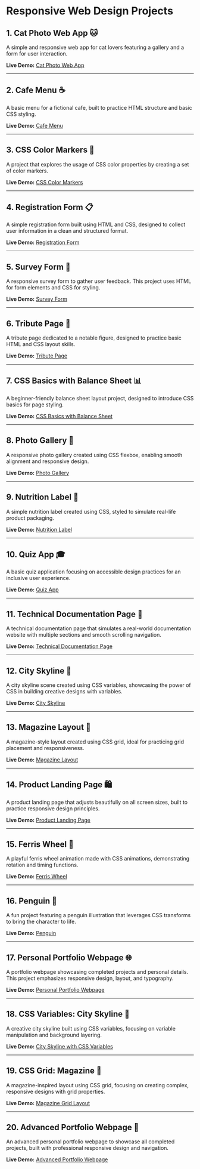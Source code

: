 # Responsive Web Design Projects

## 1. Cat Photo Web App 🐱

A simple and responsive web app for cat lovers featuring a gallery and a form for user interaction.

**Live Demo:** [Cat Photo Web App](https://catphotowebapp.vercel.app)

---

## 2. Cafe Menu ☕

A basic menu for a fictional cafe, built to practice HTML structure and basic CSS styling.

**Live Demo:** [Cafe Menu](#)

---

## 3. CSS Color Markers 🎨

A project that explores the usage of CSS color properties by creating a set of color markers.

**Live Demo:** [CSS Color Markers](#)

---

## 4. Registration Form 📋

A simple registration form built using HTML and CSS, designed to collect user information in a clean and structured format.

**Live Demo:** [Registration Form](#)

---

## 5. Survey Form 📝

A responsive survey form to gather user feedback. This project uses HTML for form elements and CSS for styling.

**Live Demo:** [Survey Form](#)

---

## 6. Tribute Page 👤

A tribute page dedicated to a notable figure, designed to practice basic HTML and CSS layout skills.

**Live Demo:** [Tribute Page](#)

---

## 7. CSS Basics with Balance Sheet 📊

A beginner-friendly balance sheet layout project, designed to introduce CSS basics for page styling.

**Live Demo:** [CSS Basics with Balance Sheet](#)

---

## 8. Photo Gallery 📸

A responsive photo gallery created using CSS flexbox, enabling smooth alignment and responsive design.

**Live Demo:** [Photo Gallery](#)

---

## 9. Nutrition Label 🍎

A simple nutrition label created using CSS, styled to simulate real-life product packaging.

**Live Demo:** [Nutrition Label](#)

---

## 10. Quiz App 🎓

A basic quiz application focusing on accessible design practices for an inclusive user experience.

**Live Demo:** [Quiz App](#)

---

## 11. Technical Documentation Page 📘

A technical documentation page that simulates a real-world documentation website with multiple sections and smooth scrolling navigation.

**Live Demo:** [Technical Documentation Page](#)

---

## 12. City Skyline 🌆

A city skyline scene created using CSS variables, showcasing the power of CSS in building creative designs with variables.

**Live Demo:** [City Skyline](#)

---

## 13. Magazine Layout 📖

A magazine-style layout created using CSS grid, ideal for practicing grid placement and responsiveness.

**Live Demo:** [Magazine Layout](#)

---

## 14. Product Landing Page 🛍️

A product landing page that adjusts beautifully on all screen sizes, built to practice responsive design principles.

**Live Demo:** [Product Landing Page](#)

---

## 15. Ferris Wheel 🎡

A playful ferris wheel animation made with CSS animations, demonstrating rotation and timing functions.

**Live Demo:** [Ferris Wheel](#)

---

## 16. Penguin 🐧

A fun project featuring a penguin illustration that leverages CSS transforms to bring the character to life.

**Live Demo:** [Penguin](#)

---

## 17. Personal Portfolio Webpage 🌐

A portfolio webpage showcasing completed projects and personal details. This project emphasizes responsive design, layout, and typography.

**Live Demo:** [Personal Portfolio Webpage](#)

---

## 18. CSS Variables: City Skyline 🌇

A creative city skyline built using CSS variables, focusing on variable manipulation and background layering.

**Live Demo:** [City Skyline with CSS Variables](#)

---

## 19. CSS Grid: Magazine 📰

A magazine-inspired layout using CSS grid, focusing on creating complex, responsive designs with grid properties.

**Live Demo:** [Magazine Grid Layout](#)

---

## 20. Advanced Portfolio Webpage 📁

An advanced personal portfolio webpage to showcase all completed projects, built with professional responsive design and navigation.

**Live Demo:** [Advanced Portfolio Webpage](#)
